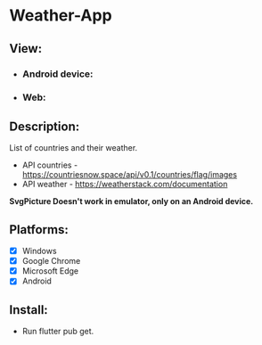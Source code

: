 # Weather-App

## View:
- ### Android device:
- ### Web:

## Description:
List of countries and their weather.
- API countries - https://countriesnow.space/api/v0.1/countries/flag/images
- API weather - https://weatherstack.com/documentation

**SvgPicture Doesn't work in emulator, only on an Android device.**



## Platforms:
- [X] Windows
- [X] Google Chrome
- [X] Microsoft Edge
- [X] Android

## Install:
- Run flutter pub get.

